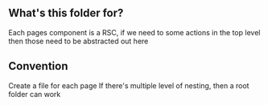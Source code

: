 ## What's this folder for?

Each pages component is a RSC, if we need to some actions in the top level then those need to be abstracted out here

## Convention

Create a file for each page
If there's multiple level of nesting, then a root folder can work
